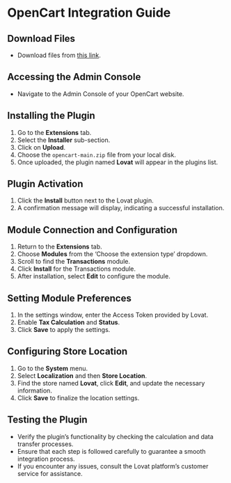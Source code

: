 # OpenCart Integration Guide

## Download Files
- Download files from [this link](https://github.com/LOVAT-compliance/opencart).

## Accessing the Admin Console
- Navigate to the Admin Console of your OpenCart website.

## Installing the Plugin
1. Go to the **Extensions** tab.
2. Select the **Installer** sub-section.
3. Click on **Upload**.
4. Choose the `opencart-main.zip` file from your local disk.
5. Once uploaded, the plugin named **Lovat** will appear in the plugins list.

## Plugin Activation
1. Click the **Install** button next to the Lovat plugin.
2. A confirmation message will display, indicating a successful installation.

## Module Connection and Configuration
1. Return to the **Extensions** tab.
2. Choose **Modules** from the ‘Choose the extension type’ dropdown.
3. Scroll to find the **Transactions** module.
4. Click **Install** for the Transactions module.
5. After installation, select **Edit** to configure the module.

## Setting Module Preferences
1. In the settings window, enter the Access Token provided by Lovat.
2. Enable **Tax Calculation** and **Status**.
3. Click **Save** to apply the settings.

## Configuring Store Location
1. Go to the **System** menu.
2. Select **Localization** and then **Store Location**.
3. Find the store named **Lovat**, click **Edit**, and update the necessary information.
4. Click **Save** to finalize the location settings.

## Testing the Plugin
- Verify the plugin’s functionality by checking the calculation and data transfer processes.
- Ensure that each step is followed carefully to guarantee a smooth integration process.
- If you encounter any issues, consult the Lovat platform’s customer service for assistance.

